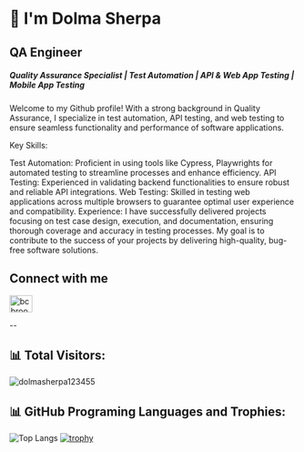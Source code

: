 # 👋 I'm Dolma Sherpa
## QA Engineer
##### Quality Assurance Specialist | Test Automation | API & Web App Testing | Mobile App Testing

Welcome to my Github profile! With a strong background in Quality Assurance, I specialize in test automation, API testing, and web testing to ensure seamless functionality and performance of software applications.

Key Skills:

Test Automation: Proficient in using tools like Cypress, Playwrights for automated testing to streamline processes and enhance efficiency.
API Testing: Experienced in validating backend functionalities to ensure robust and reliable API integrations.
Web Testing: Skilled in testing web applications across multiple browsers to guarantee optimal user experience and compatibility.
Experience:
I have successfully delivered projects focusing on test case design, execution, and documentation, ensuring thorough coverage and accuracy in testing processes. My goal is to contribute to the success of your projects by delivering high-quality, bug-free software solutions.




## Connect with me
<p align="left">
<a href="https://www.linkedin.com/in/dolma-sherpa-b516a3188" target="blank"><img align="center" src="https://raw.githubusercontent.com/rahuldkjain/github-profile-readme-generator/master/src/images/icons/Social/linked-in-alt.svg" alt="bcbrookman" height="30" width="40" /></a>
</p>


--
## 📊 Total Visitors:
<p align="left"> <img src="https://komarev.com/ghpvc/?username=dolmasherpa123455&label=Profile%20views&color=0e75b6&style=flat" alt="dolmasherpa123455" /> </p>


## 📊 GitHub Programing Languages and Trophies:
![Top Langs](https://github-readme-stats.vercel.app/api/top-langs/?username=dolmasherpa123455&layout=compact&theme=gruvbox&langs_count=10)
[![trophy](https://github-profile-trophy.vercel.app/?username=dolmasherpa123455&theme=onedark&title=Commits,Repositories,MultiLanguage,Followers,PullRequest,Issues&row=2&column=3)](https://github.com/jorneycr/github-profile-trophy)

